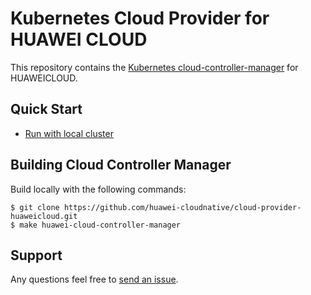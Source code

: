 # Kubernetes Cloud Provider for HUAWEI CLOUD
This repository contains the [Kubernetes cloud-controller-manager](https://kubernetes.io/docs/concepts/architecture/cloud-controller/) for HUAWEICLOUD.

## Quick Start
- [Run with local cluster](./docs/quick-start-with-local-cluster.md)

## Building Cloud Controller Manager

Build locally with the following commands:
```
$ git clone https://github.com/huawei-cloudnative/cloud-provider-huaweicloud.git 
$ make huawei-cloud-controller-manager
```

## Support
Any questions feel free to [send an issue](https://github.com/huawei-cloudnative/cloud-provider-huaweicloud/issues/new).  